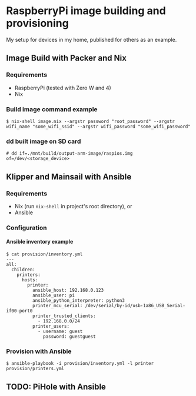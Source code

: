 # RaspberryPi image building and provisioning

My setup for devices in my home, published for others as an example.


## Image Build with Packer and Nix


### Requirements

- RaspberryPi (tested with Zero W and 4)
- Nix


### Build image command example

```shell
$ nix-shell image.nix --argstr password "root_password" --argstr wifi_name "some_wifi_ssid" --argstr wifi_password "some_wifi_password"
```


### dd built image on SD card

```shell
# dd if=./mnt/build/output-arm-image/raspios.img of=/dev/<storage_device>
```


## Klipper and Mainsail with Ansible


### Requirements

- Nix (run `nix-shell` in project's root directory), or
- Ansible


### Configuration


#### Ansible inventory example

```shell
$ cat provision/inventory.yml
---
all:
  children:
    printers:
      hosts:
        printer:
          ansible_host: 192.168.0.123
          ansible_user: pi
          ansible_python_interpreter: python3
          printer_mcu_serial: /dev/serial/by-id/usb-1a86_USB_Serial-if00-port0
          printer_trusted_clients:
            - 192.168.0.0/24
          printer_users:
            - username: guest
              password: guestguest
```

### Provision with Ansible

```shell
$ ansible-playbook -i provision/inventory.yml -l printer provision/printers.yml
```


## TODO: PiHole with Ansible
